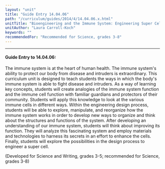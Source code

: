 ```yaml
---
layout: "unit"
title: "Guide Entry 14.04.06"
path: "/curriculum/guides/2014/4/14.04.06.x.html"
unitTitle: "Bioengineering and the Immune System: Engineering Super Cells"
unitAuthor: "Laura Carroll-Koch"
keywords: ""
recommendedFor: "Recommended for Science, grades 3-8"
---
```

<body>
<hr/>
<h4>
Guide Entry to 14.04.06:
</h4>
<p>
The immune system is at the heart of human health.  The immune system's ability to protect our body from disease and intruders is extraordinary. This curriculum unit is designed to teach students the ways in which the body's immune system is able to fight disease and intruders. As a way of learning key concepts, students will create analogies of the immune system function and  the immune cell function with familiar guardians and protectors of their community. Students will apply this knowledge to look at the various immune cells in different ways. Within the engineering design process, students will be able to explore, manipulate, and reorganize how the immune system works in order to develop new ways to organize and think about the structures and functions of the system. After developing an understanding of our immune system, students will think about improving its function. They will analyze this fascinating system and employ materials and technologies to harness its secrets in an effort to enhance the cells. Finally, students will explore the possibilities in the design process to engineer a super cell.
</p>
<p>
(Developed for Science and Writing, grades 3-5; recommended for Science, grades 3-8)
</p>
<p>
<b>
</b>
</p>
</body>
